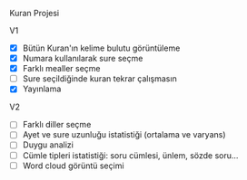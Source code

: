 Kuran Projesi

V1

- [x] Bütün Kuran'ın kelime bulutu görüntüleme
- [x] Numara kullanılarak sure seçme
- [x] Farklı mealler seçme
- [ ] Sure seçildiğinde kuran tekrar çalışmasın
- [x] Yayınlama

V2

- [ ] Farklı diller seçme
- [ ] Ayet ve sure uzunluğu istatistiği (ortalama ve varyans)
- [ ] Duygu analizi
- [ ] Cümle tipleri istatistiği: soru cümlesi, ünlem, sözde soru...
- [ ] Word cloud görüntü seçimi
